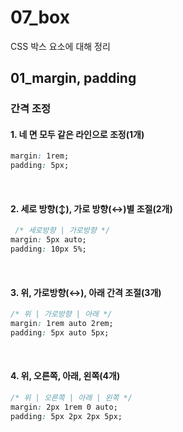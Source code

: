 # 07_box

CSS 박스 요소에 대해 정리

## 01_margin, padding

### 간격 조정

#### 1. 네 면 모두 같은 라인으로 조정(1개)

```css
margin: 1rem;
padding: 5px;
```

<br>

#### 2. 세로 방향(↕), 가로 방향(↔)별 조절(2개)

```css
 /* 세로방향 | 가로방향 */
margin: 5px auto;
padding: 10px 5%;
```

<br>

#### 3. 위, 가로방향(↔), 아래 간격 조절(3개)

```css
/* 위 | 가로방향 | 아래 */
margin: 1rem auto 2rem;
padding: 5px auto 5px;
```

<br>

#### 4. 위, 오른쪽, 아래, 왼쪽(4개)

```css
/* 위 | 오른쪽 | 아래 | 왼쪽 */
margin: 2px 1rem 0 auto;
padding: 5px 2px 2px 5px;
```

<br>